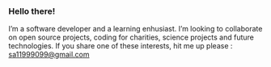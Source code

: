 ### Hello there!
I’m a software developer and a learning enhusiast.
I’m looking to collaborate on open source projects, coding for charities, science projects and future technologies.
If you share one of these interests, hit me up please : sa11999099@gmail.com
